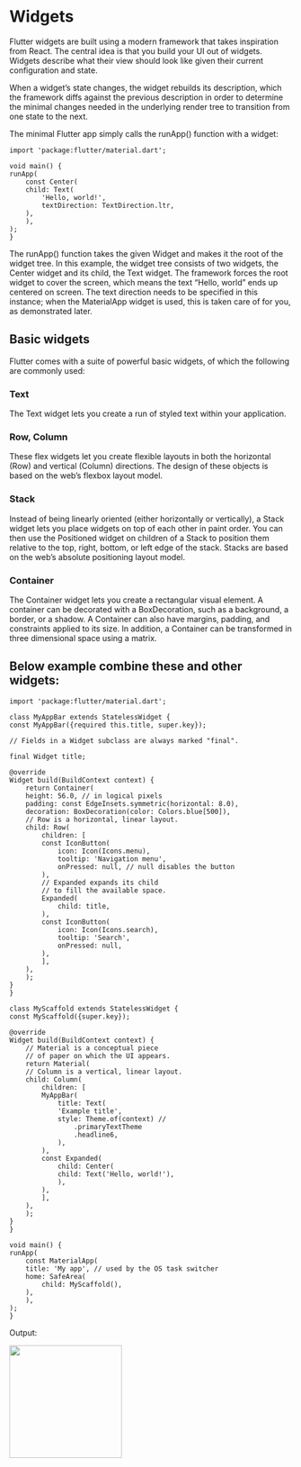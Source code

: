 # Widgets


Flutter widgets are built using a modern framework that takes inspiration from React. The central idea is that you build your UI out of widgets. Widgets describe what their view should look like given their current configuration and state.


When a widget’s state changes, the widget rebuilds its description, which the framework diffs against the previous description in order to determine the minimal changes needed in the underlying render tree to transition from one state to the next.


The minimal Flutter app simply calls the runApp() function with a widget:

    import 'package:flutter/material.dart';

    void main() {
    runApp(
        const Center(
        child: Text(
            'Hello, world!',
            textDirection: TextDirection.ltr,
        ),
        ),
    );
    }

The runApp() function takes the given Widget and makes it the root of the widget tree. In this example, the widget tree consists of two widgets, the Center widget and its child, the Text widget. The framework forces the root widget to cover the screen, which means the text “Hello, world” ends up centered on screen. The text direction needs to be specified in this instance; when the MaterialApp widget is used, this is taken care of for you, as demonstrated later.


## Basic widgets
Flutter comes with a suite of powerful basic widgets, of which the following are commonly used:

### Text
The Text widget lets you create a run of styled text within your application.
### Row, Column
These flex widgets let you create flexible layouts in both the horizontal (Row) and vertical (Column) directions. The design of these objects is based on the web’s flexbox layout model.
### Stack
Instead of being linearly oriented (either horizontally or vertically), a Stack widget lets you place widgets on top of each other in paint order. You can then use the Positioned widget on children of a Stack to position them relative to the top, right, bottom, or left edge of the stack. Stacks are based on the web’s absolute positioning layout model.
### Container
The Container widget lets you create a rectangular visual element. A container can be decorated with a BoxDecoration, such as a background, a border, or a shadow. A Container can also have margins, padding, and constraints applied to its size. In addition, a Container can be transformed in three dimensional space using a matrix.

## Below example combine these and other widgets:
    import 'package:flutter/material.dart';

    class MyAppBar extends StatelessWidget {
    const MyAppBar({required this.title, super.key});

    // Fields in a Widget subclass are always marked "final".

    final Widget title;

    @override
    Widget build(BuildContext context) {
        return Container(
        height: 56.0, // in logical pixels
        padding: const EdgeInsets.symmetric(horizontal: 8.0),
        decoration: BoxDecoration(color: Colors.blue[500]),
        // Row is a horizontal, linear layout.
        child: Row(
            children: [
            const IconButton(
                icon: Icon(Icons.menu),
                tooltip: 'Navigation menu',
                onPressed: null, // null disables the button
            ),
            // Expanded expands its child
            // to fill the available space.
            Expanded(
                child: title,
            ),
            const IconButton(
                icon: Icon(Icons.search),
                tooltip: 'Search',
                onPressed: null,
            ),
            ],
        ),
        );
    }
    }

    class MyScaffold extends StatelessWidget {
    const MyScaffold({super.key});

    @override
    Widget build(BuildContext context) {
        // Material is a conceptual piece
        // of paper on which the UI appears.
        return Material(
        // Column is a vertical, linear layout.
        child: Column(
            children: [
            MyAppBar(
                title: Text(
                'Example title',
                style: Theme.of(context) //
                    .primaryTextTheme
                    .headline6,
                ),
            ),
            const Expanded(
                child: Center(
                child: Text('Hello, world!'),
                ),
            ),
            ],
        ),
        );
    }
    }

    void main() {
    runApp(
        const MaterialApp(
        title: 'My app', // used by the OS task switcher
        home: SafeArea(
            child: MyScaffold(),
        ),
        ),
    );
    }

Output:

<image src="/assets/flutter-widget-output.png" width=200px/>
